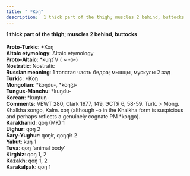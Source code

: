 ```yaml
---
title: " *Koŋ"
description:  1 thick part of the thigh; muscles 2 behind, buttocks
---
```

<strong> 1 thick part of the thigh; muscles 2 behind, buttocks</strong><br><br>
<strong>Proto-Turkic</strong>:  *Koŋ<br>
<strong>Altaic etymology</strong>:  Altaic etymology<br>
<strong> Proto-Altaic</strong>:  *kuŋt`V ( ~ -o-)<br>
<strong>Nostratic</strong>:  Nostratic<br>
<strong>Russian meaning</strong>:  1 толстая часть бедра; мышцы, мускулы 2 зад<br>
<strong>Turkic</strong>:  *Koŋ<br>
<strong>Mongolian</strong>:  *koŋdu-, *koŋǯi-<br>
<strong>Tungus-Manchu</strong>:  *kuŋdu-<br>
<strong>Korean</strong>:  *kuŋtuŋ-<br>
<strong>Comments</strong>:  VEWT 280, Clark 1977, 149, ЭСТЯ 6, 58-59. Turk. > Mong. Khalkha xongo, Kalm. xoŋ (although -o in the Khalkha form is suspicious and perhaps reflects a genuinely cognate PM *koŋgo).<br>
<strong>Karakhanid</strong>:  qoŋ (MK) 1<br>
<strong>Uighur</strong>:  qoŋ 2<br>
<strong>Sary-Yughur</strong>:  qoŋɨr, qoŋqɨr 2<br>
<strong>Yakut</strong>:  kuŋ 1<br>
<strong>Tuva</strong>:  qoŋ 'animal body'<br>
<strong>Kirghiz</strong>:  qoŋ 1, 2<br>
<strong>Kazakh</strong>:  qoŋ 1, 2<br>
<strong>Karakalpak</strong>:  qoŋ 1<br>



